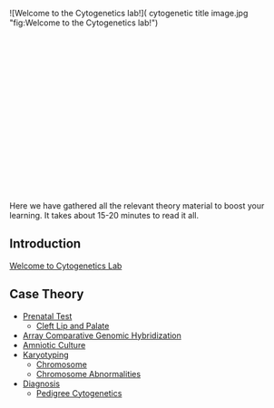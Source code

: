 ![Welcome to the Cytogenetics
lab!]( cytogenetic title image.jpg "fig:Welcome to the Cytogenetics lab!")\
\
\
\
\
\
\
\
\
\
\
\
\
\
\
\
\
\
\
Here we have gathered all the relevant theory material to boost your
learning. It takes about 15-20 minutes to read it all.

Introduction
------------

[Welcome to Cytogenetics Lab](/wiki/Welcome_to_Cytogenetics_Lab "wikilink")

Case Theory
-----------

-   [Prenatal Test](/wiki/Prenatal_Test "wikilink")
    -   [Cleft Lip and Palate](/wiki/Cleft_Lip_and_Palate "wikilink")
-   [Array Comparative Genomic
    Hybridization](/wiki/Array_Comparative_Genomic_Hybridization "wikilink")
-   [Amniotic Culture](/wiki/Amniotic_Culture "wikilink")
-   [Karyotyping](/wiki/Karyotyping "wikilink")
    -   [Chromosome](/wiki/Chromosome "wikilink")
    -   [Chromosome Abnormalities](/wiki/Chromosome_Abnormalities "wikilink")
-   [Diagnosis](/wiki/Diagnosis "wikilink")
    -   [Pedigree Cytogenetics](/wiki/Pedigree_Cytogenetics "wikilink")

